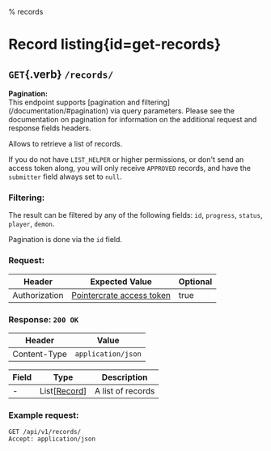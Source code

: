 % records

<div class='panel fade js-scroll-anim' data-anim='fade'>

# Record listing{id=get-records}

## `GET`{.verb} `/records/`

<div class='info-green'>
<b>Pagination:</b><br>
This endpoint supports [pagination and filtering](/documentation/#pagination) via query parameters. Please see the documentation on pagination for information
on the additional request and response fields headers.
</div>

Allows to retrieve a list of records.

If you do not have `LIST_HELPER` or higher permissions, or don't send an access token along, you will only receive `APPROVED` records,
and have the `submitter` field always set to `null`.

### Filtering:

The result can be filtered by any of the following fields: `id`, `progress`, `status`, `player`, `demon`.

Pagination is done via the `id` field.

### Request:

| Header        | Expected Value                                             | Optional |
| ------------- | ---------------------------------------------------------- | -------- |
| Authorization | [Pointercrate access token](/documentation/#access-tokens) | true     |

### Response: `200 OK`

| Header       | Value              |
| ------------ | ------------------ |
| Content-Type | `application/json` |

| Field | Type                                           | Description       |
| ----- | ---------------------------------------------- | ----------------- |
| -     | List[[Record](/documentation/objects/#record)] | A list of records |

### Example request:

```http
GET /api/v1/records/
Accept: application/json
```

</div>
